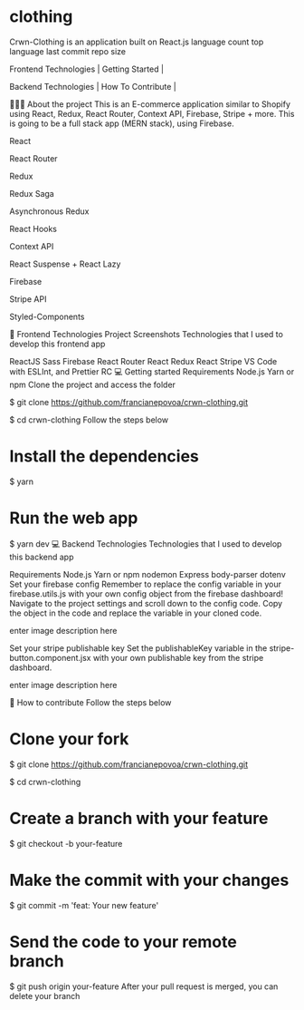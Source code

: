 # clothing
Crwn-Clothing is an application built on React.js
language count top language last commit repo size

Frontend Technologies |  Getting Started | 

Backend Technologies  |   How To Contribute | 

👨🏻‍💻 About the project
This is an E-commerce application similar to Shopify using React, Redux, React Router, Context API, Firebase, Stripe + more. This is going to be a full stack app (MERN stack), using Firebase.

React

React Router

Redux

Redux Saga

Asynchronous Redux

React Hooks

Context API

React Suspense + React Lazy

Firebase

Stripe API

Styled-Components

🚀 Frontend Technologies
Project Screenshots
Technologies that I used to develop this frontend app

ReactJS
Sass
Firebase
React Router
React Redux
React Stripe
VS Code with ESLInt, and Prettier RC
💻 Getting started
Requirements
Node.js
Yarn or npm
Clone the project and access the folder

$ git clone https://github.com/francianepovoa/crwn-clothing.git

$ cd crwn-clothing
Follow the steps below

# Install the dependencies
$ yarn

# Run the web app
$ yarn dev
💻 Backend Technologies
Technologies that I used to develop this backend app

Requirements
Node.js
Yarn or npm
nodemon
Express
body-parser
dotenv
Set your firebase config
Remember to replace the config variable in your firebase.utils.js with your own config object from the firebase dashboard! Navigate to the project settings and scroll down to the config code. Copy the object in the code and replace the variable in your cloned code.

enter image description here

Set your stripe publishable key
Set the publishableKey variable in the stripe-button.component.jsx with your own publishable key from the stripe dashboard.

enter image description here

🤔 How to contribute
Follow the steps below

# Clone your fork
$ git clone https://github.com/francianepovoa/crwn-clothing.git

$ cd crwn-clothing

# Create a branch with your feature
$ git checkout -b your-feature

# Make the commit with your changes
$ git commit -m 'feat: Your new feature'

# Send the code to your remote branch
$ git push origin your-feature
After your pull request is merged, you can delete your branch
